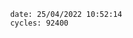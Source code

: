 

                date: 25/04/2022 10:52:14
                cycles: 92400

                         